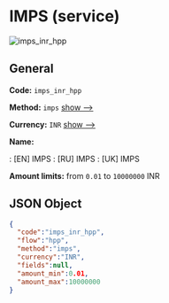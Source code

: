 
# IMPS (service) 
![imps_inr_hpp](https://static.openfintech.io/payment_methods/imps_inr_hpp/logo.svg?w=400&c=v0.59.26#w200)  

## General 
 
**Code:** `imps_inr_hpp` 
 
**Method:** `imps` 
 [show -->](/payment-methods/imps/) 
 
**Currency:** `INR` [show -->](/currencies/INR/) 
 
**Name:** 
 
:	[EN] IMPS 
:	[RU] IMPS 
:	[UK] IMPS 
 
**Amount limits:** from `0.01` to `10000000` INR 

## JSON Object 

```json
{
  "code":"imps_inr_hpp",
  "flow":"hpp",
  "method":"imps",
  "currency":"INR",
  "fields":null,
  "amount_min":0.01,
  "amount_max":10000000
}
```  
